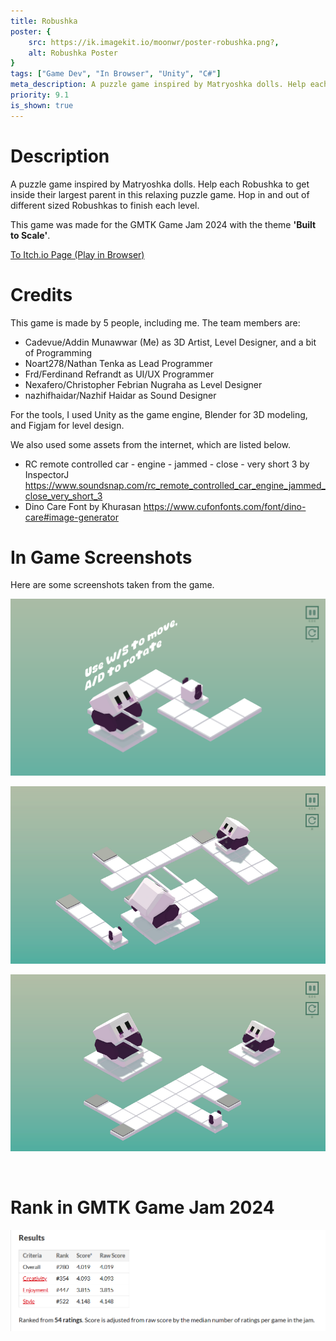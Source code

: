 ```yaml
---
title: Robushka
poster: {
    src: https://ik.imagekit.io/moonwr/poster-robushka.png?,
    alt: Robushka Poster
}
tags: ["Game Dev", "In Browser", "Unity", "C#"]
meta_description: A puzzle game inspired by Matryoshka dolls. Help each Robushka to get inside their largest parent in this relaxing puzzle game. Hop in and out of different sized Robushkas to finish each level. Addin Munawwar (Cadevue).
priority: 9.1
is_shown: true
---
```


# Description
A puzzle game inspired by Matryoshka dolls. Help each Robushka to get inside their largest parent in this relaxing puzzle game. Hop in and out of different sized Robushkas to finish each level. 

This game was made for the GMTK Game Jam 2024 with the theme **'Built to Scale'**.

<a href="https://noart278.itch.io/robushka" target="_blank" rel="noopener noreferrer">To Itch.io Page (Play in Browser)</a>
<br>

# Credits
This game is made by 5 people, including me. The team members are:
- Cadevue/Addin Munawwar (Me) as 3D Artist, Level Designer, and a bit of Programming
- Noart278/Nathan Tenka as Lead Programmer
- Frd/Ferdinand Refrandt as UI/UX Programmer
- Nexafero/Christopher Febrian Nugraha as Level Designer
- nazhifhaidar/Nazhif Haidar as Sound Designer

For the tools, I used Unity as the game engine, Blender for 3D modeling, and Figjam for level design. 

We also used some assets from the internet, which are listed below.
-  RC remote controlled car - engine - jammed - close - very short 3 by InspectorJ
https://www.soundsnap.com/rc_remote_controlled_car_engine_jammed_close_very_short_3
- Dino Care Font by Khurasan
https://www.cufonfonts.com/font/dino-care#image-generator

# In Game Screenshots
Here are some screenshots taken from the game.

![Robushka Screenshot 1](../../assets/project/robushka/1.png)
<br>

![Robushka Screenshot 2](../../assets/project/robushka/2.png)
<br>

![Robushka Screenshot 3](../../assets/project/robushka/3.png)

<br>

# Rank in GMTK Game Jam 2024
![Robushka GMTK Game Jam 2024 Rank](../../assets/project/robushka/rank.png)
